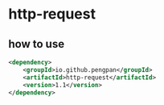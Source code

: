 # http-request

## how to use
```xml
<dependency>
    <groupId>io.github.pengpan</groupId>
    <artifactId>http-request</artifactId>
    <version>1.1</version>
</dependency>
```
